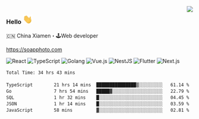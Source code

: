 <img align="right" src="https://github-readme-stats.vercel.app/api?username=yiiu&show_icons=false&bg_color=30,e96443,904e95&title_color=fff&text_color=fff" />

### Hello <img src="https://raw.githubusercontent.com/ABSphreak/ABSphreak/master/gifs/Hi.gif" width="26px" />
 
🇨🇳 China Xiamen・🕹Web developer

https://soapphoto.com

<p align="left"><img src="https://cdn.svgporn.com/logos/react.svg" alt="React" width="32" height="32"/> <img src="https://cdn.svgporn.com/logos/typescript-icon.svg" alt="TypeScript" width="32" height="32"/> <img src="https://cdn.svgporn.com/logos/gopher.svg" alt="Golang" width="32" height="32"/> <img src="https://cdn.svgporn.com/logos/vue.svg" alt="Vue.js" width="32" height="32"/> <img src="https://cdn.svgporn.com/logos/nestjs.svg" alt="NestJS" width="32" height="32"/> <img src="https://cdn.svgporn.com/logos/flutter.svg" alt="Flutter" width="32" height="32"/> <img src="https://cdn.svgporn.com/logos/nextjs-icon.svg" alt="Next.js" width="32" height="32"/></p>


<!--START_SECTION:waka-->

```txt
Total Time: 34 hrs 43 mins

TypeScript        21 hrs 14 mins  ███████████████▒░░░░░░░░░   61.14 %
Go                7 hrs 54 mins   █████▓░░░░░░░░░░░░░░░░░░░   22.79 %
SQL               1 hr 32 mins    █░░░░░░░░░░░░░░░░░░░░░░░░   04.45 %
JSON              1 hr 14 mins    █░░░░░░░░░░░░░░░░░░░░░░░░   03.59 %
JavaScript        58 mins         ▓░░░░░░░░░░░░░░░░░░░░░░░░   02.81 %
```

<!--END_SECTION:waka-->
